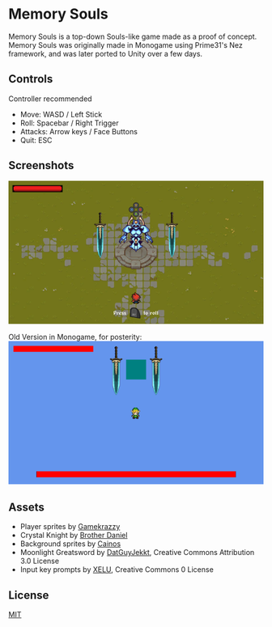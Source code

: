 # Memory Souls

Memory Souls is a top-down Souls-like game made as a proof of concept. Memory Souls was originally made in Monogame using Prime31's Nez framework, and was later ported to Unity over a few days. 

## Controls
Controller recommended

- Move: WASD / Left Stick
- Roll: Spacebar / Right Trigger
- Attacks: Arrow keys / Face Buttons
- Quit: ESC

## Screenshots
![](Screenshots/game.png)

Old Version in Monogame, for posterity:
![](Screenshots/old_game.png)

## Assets
- Player sprites by [Gamekrazzy](https://gamekrazzy.itch.io/8-direction-top-down-character)
- Crystal Knight by [Brother Daniel](https://brotherdaniel.itch.io/crystal-knight)
- Background sprites by [Cainos](https://cainos.itch.io/pixel-art-top-down-basic)
- Moonlight Greatsword by [DatGuyJekkt](https://www.deviantart.com/datguyjekkt/art/PIXEL-ART-Dark-Souls-Moonlight-Greatsword-795459841), Creative Commons Attribution 3.0 License
- Input key prompts by [XELU](https://thoseawesomeguys.com/prompts/), Creative Commons 0 License

## License
[MIT](https://choosealicense.com/licenses/mit/)